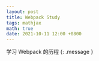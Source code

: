 ```yaml
---
layout: post
title: Webpack Study
tags: mathjax
math: true
date: 2021-10-11 12:00 +0800
---
```


学习 Webpack 的历程
{: .message }

##
